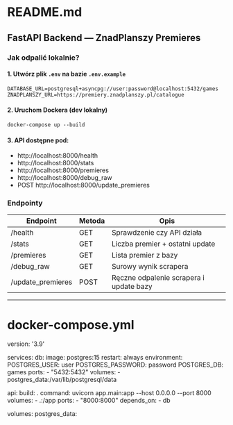 # README.md

## FastAPI Backend — ZnadPlanszy Premieres

### Jak odpalić lokalnie?

#### 1. Utwórz plik `.env` na bazie `.env.example`

```
DATABASE_URL=postgresql+asyncpg://user:password@localhost:5432/games
ZNADPLANSZY_URL=https://premiery.znadplanszy.pl/catalogue
```

#### 2. Uruchom Dockera (dev lokalny)

```
docker-compose up --build
```

#### 3. API dostępne pod:

- http://localhost:8000/health
- http://localhost:8000/stats
- http://localhost:8000/premieres
- http://localhost:8000/debug_raw
- POST http://localhost:8000/update_premieres


### Endpointy

| Endpoint | Metoda | Opis |
|----------|--------|------|
|/health|GET|Sprawdzenie czy API działa|
|/stats|GET|Liczba premier + ostatni update|
|/premieres|GET|Lista premier z bazy|
|/debug_raw|GET|Surowy wynik scrapera|
|/update_premieres|POST|Ręczne odpalenie scrapera i update bazy|


---

# docker-compose.yml
version: '3.9'

services:
  db:
    image: postgres:15
    restart: always
    environment:
      POSTGRES_USER: user
      POSTGRES_PASSWORD: password
      POSTGRES_DB: games
    ports:
      - "5432:5432"
    volumes:
      - postgres_data:/var/lib/postgresql/data

  api:
    build: .
    command: uvicorn app.main:app --host 0.0.0.0 --port 8000
    volumes:
      - .:/app
    ports:
      - "8000:8000"
    depends_on:
      - db

volumes:
  postgres_data:


